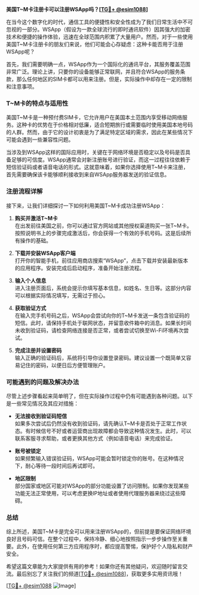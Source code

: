**美国T~M卡注册卡可以注册WSApp吗？[[TG💪+ @esim1088](https://t.me/s/esim1088)]**

在当今这个数字化的时代，通信工具的便捷性和安全性成为了我们日常生活中不可忽视的一部分。WSApp（假设为一款全球流行的即时通讯软件）因其强大的加密技术和便捷的操作体验，迅速在全球范围内积累了大量用户。然而，对于一些使用美国T~M卡注册卡的朋友们来说，他们可能会心存疑虑：这种卡能否用于注册WSApp呢？

首先，我们需要明确一点，WSApp作为一个国际化的通讯平台，其服务覆盖范围非常广泛。理论上讲，只要你的设备能够正常联网，并且符合WSApp的服务条款，那么任何地区的SIM卡都可以用来注册。但是，实际操作中却存在一定的限制和注意事项。

### T~M卡的特点与适用性

美国T~M卡是一种预付费SIM卡，它允许用户在美国本土范围内享受移动网络服务。这种卡的优势在于价格相对低廉，适合短期旅行或需要临时使用美国本地号码的人群。然而，由于它的设计初衷是为了满足特定区域的需求，因此在某些情况下可能会遇到一些兼容性问题。

当涉及到WSApp这样的国际应用时，关键在于网络环境是否稳定以及号码是否具备足够的可信度。WSApp通常会对新注册账号进行验证，而这一过程往往依赖于短信验证码或者语音电话的形式。这就意味着，如果你选择使用T~M卡来注册，首先需要确保该卡能够顺利接收到来自WSApp服务器发送的验证信息。

### 注册流程详解

接下来，让我们详细探讨一下如何利用美国T~M卡成功注册WSApp：

1. **购买并激活T~M卡**  
   在出发前往美国之前，你可以通过官方网站或其他授权渠道购买一张T~M卡。按照说明书上的步骤完成激活后，你会获得一个有效的手机号码。这是后续所有操作的基础。

2. **下载并安装WSApp客户端**  
   打开你的智能手机，前往应用商店搜索“WSApp”，点击下载并安装最新版本的应用程序。安装完成后启动程序，准备开始注册流程。

3. **输入个人信息**  
   进入注册页面后，系统会提示你填写基本信息，如姓名、生日等。这部分内容可以根据实际情况填写，无需过于担心。

4. **获取验证方式**  
   在输入完手机号码之后，WSApp会尝试向你的T~M卡发送一条包含验证码的短信。此时，请保持手机处于联网状态，并留意收件箱中的消息。如果长时间未收到验证码，请检查网络连接是否正常，或者尝试切换至Wi-Fi环境再次尝试。

5. **完成注册并设置密码**  
   输入正确的验证码后，系统将引导你设置登录密码。建议设置一个既简单又容易记住的密码，以便日后方便管理账户。

### 可能遇到的问题及解决办法

尽管上述步骤看起来简单明了，但在实际操作过程中仍有可能遇到各种问题。以下是一些常见情况及其应对措施：

- **无法接收到验证码短信**  
  如果多次尝试后仍然没有收到验证码，请先确认T~M卡是否处于正常工作状态。有时候信号不好或者运营商出现故障都会导致这种情况发生。此时，可以联系客服寻求帮助，或者更换其他方式（例如语音电话）来完成验证。

- **账号被锁定**  
  如果频繁输入错误验证码，WSApp可能会暂时锁定你的账号。在这种情况下，耐心等待一段时间后再试即可。

- **地区限制**  
  部分国家或地区可能对WSApp的部分功能设置了访问限制。如果你发现某些功能无法正常使用，可以考虑更换IP地址或者使用代理服务器来绕过这些障碍。

### 总结

综上所述，美国T~M卡是完全可以用来注册WSApp的，但前提是要保证网络环境良好且号码可信。在整个过程中，保持冷静、细心地按照指示一步步操作至关重要。此外，在使用任何第三方应用程序时，都应提高警惕，保护好个人隐私和财产安全。

希望这篇文章能为大家提供有用的参考！如果你还有其他疑问，欢迎随时留言交流。最后别忘了关注我们的频道[[TG💪+ @esim1088](https://t.me/s/esim1088)]，获取更多实用资讯哦！

[[TG💪+ @esim1088](https://t.me/s/esim1088) ![Image](https://i.postimg.cc/4NQfJmqS/Snipaste-2025-05-13-00-14-12.png)]